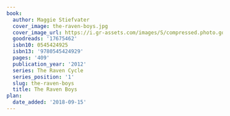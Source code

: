 ```yaml
---
book:
  author: Maggie Stiefvater
  cover_image: the-raven-boys.jpg
  cover_image_url: https://i.gr-assets.com/images/S/compressed.photo.goodreads.com/books/1573508485l/17675462._SX98_.jpg
  goodreads: '17675462'
  isbn10: 0545424925
  isbn13: '9780545424929'
  pages: '409'
  publication_year: '2012'
  series: The Raven Cycle
  series_position: '1'
  slug: the-raven-boys
  title: The Raven Boys
plan:
  date_added: '2018-09-15'
---
```

